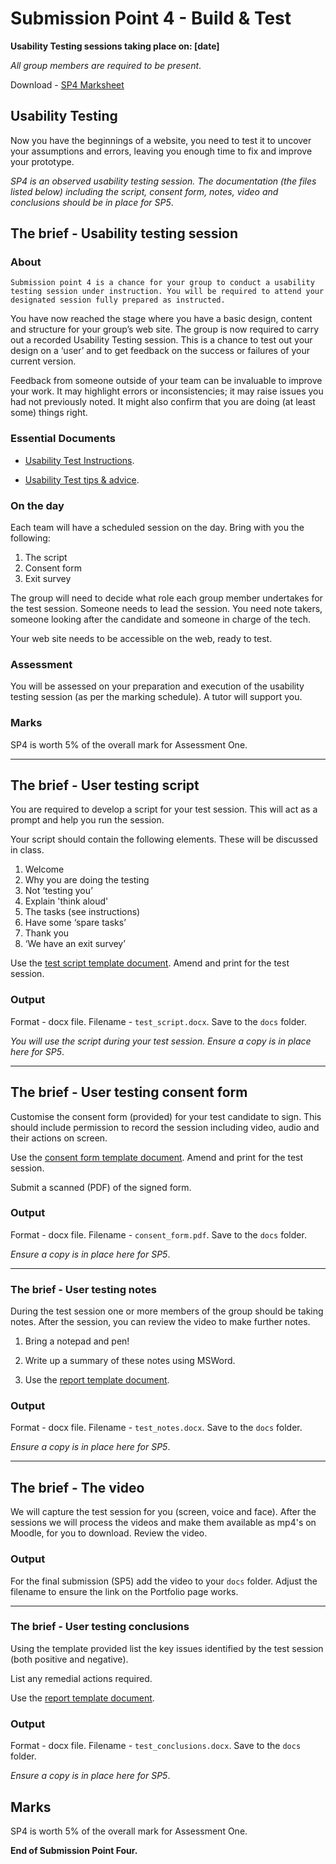 # Submission Point 4 - Build & Test 

**Usability Testing sessions taking place on: [date]**

*All group members are required to be present*.

Download - [SP4 Marksheet](../support/sp4-marksheet.docx) 


## Usability Testing

Now you have the beginnings of a website, you need to test it to uncover your assumptions and errors, leaving you enough time to fix and improve your prototype.

*SP4 is an observed usability testing session. The documentation (the files listed below) including the script, consent form, notes, video and conclusions should be in place for SP5*.

## The brief - Usability testing session
    
### About
    
    Submission point 4 is a chance for your group to conduct a usability testing session under instruction. You will be required to attend your designated session fully prepared as instructed.
    
You have now reached the stage where you have a basic design, content and structure for your group’s web site. The group is now required to carry out a recorded Usability Testing session. This is a chance to test out your design on a ‘user’ and to get feedback on the success or failures of your current version.

Feedback from someone outside of your team can be invaluable to improve your work. It may highlight errors or inconsistencies; it may raise issues you had not previously noted. It might also confirm that you are doing (at least some) things right.
    
### Essential Documents
    
- [Usability Test Instructions](../support/sp4_usability_test_instructions.docx).
    
- [Usability Test tips & advice](../support/sp4_usability_testing_tips.docx).
    
### On the day
    
Each team will have a scheduled session on the day. Bring with you the following:
    
1.  The script
1.  Consent form
1.  Exit survey
    
The group will need to decide what role each group member undertakes for the test session. Someone needs to lead the session. You need note takers, someone looking after the candidate and someone in charge of the tech.
    
Your web site needs to be accessible on the web, ready to test.
    
### Assessment
    
You will be assessed on your preparation and execution of the usability testing session (as per the marking schedule). A tutor will support you.
    
### Marks
    
SP4 is worth 5% of the overall mark for Assessment One.
    
---
    
## The brief - User testing script
    
You are required to develop a script for your test session. This will act as a prompt and help you run the session.
    
Your script should contain the following elements. These will be discussed in class.
    
1.  Welcome
1.  Why you are doing the testing
1.  Not ‘testing you’
1.  Explain 'think aloud'
1.  The tasks (see instructions)
1.  Have some ‘spare tasks’
1.  Thank you
1.  ‘We have an exit survey’
    
Use the [test script template document](../templates/template_test_script.docx). Amend and print for the test session.
    
### Output

Format - docx file. Filename - `test_script.docx`. Save to the `docs` folder.

*You will use the script during your test session. Ensure a copy is in place here for SP5*. 

---
    
## The brief - User testing consent form

Customise the consent form (provided) for your test candidate to sign. This should include permission to record the session including video, audio and their actions on screen.

Use the [consent form template document](../templates/template_consent_form.docx). Amend and print for the test session.

Submit a scanned (PDF) of the signed form.

### Output

Format - docx file. Filename - `consent_form.pdf`. Save to the `docs` folder.

*Ensure a copy is in place here for SP5*. 

---
 
### The brief - User testing notes
    
During the test session one or more members of the group should be taking notes. After the session, you can review the video to make further notes.
    
1. Bring a notepad and pen!
    
1. Write up a summary of these notes using MSWord.
    
1. Use the [report template document](../templates/template_test_notes.docx).
    
### Output

Format - docx file. Filename - `test_notes.docx`. Save to the `docs` folder.

*Ensure a copy is in place here for SP5*.

---

## The brief - The video
    
We will capture the test session for you (screen, voice and face). After the sessions we will process the videos and make them available as mp4's on Moodle, for you to download. Review the video.
    
### Output

For the final submission (SP5) add the video to your `docs` folder. Adjust the filename to ensure the link on the Portfolio page works.

---

### The brief - User testing conclusions
    
Using the template provided list the key issues identified by the test session (both positive and negative).
    
List any remedial actions required.
    
Use the [report template document](../templates/template_test_conclusions.docx).
    
### Output

Format - docx file. Filename - `test_conclusions.docx`. Save to the `docs` folder.

*Ensure a copy is in place here for SP5*.

## Marks

SP4 is worth 5% of the overall mark for Assessment One.

**End of Submission Point Four.**